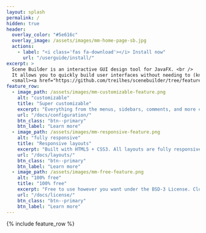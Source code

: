 ```yaml
---
layout: splash
permalink: /
hidden: true
header:
  overlay_color: "#5e616c"
  overlay_image: /assets/images/mm-home-page-sb.jpg
  actions:
    - label: "<i class='fas fa-download'></i> Install now"
      url: "/userguide/install/"
excerpt: >
  Scene Builder is an interactive GUI design tool for JavaFX. <br />
  It allows you to quickly build user interfaces without needing to (know how) to code.<br />
  <small><a href="https://github.com/treilhes/scenebuilder/tree/feature/scenebuilderx">Latest release vX.X.X</a></small>
feature_row:
  - image_path: /assets/images/mm-customizable-feature.png
    alt: "customizable"
    title: "Super customizable"
    excerpt: "Everything from the menus, sidebars, comments, and more can be configured or set with YAML Front Matter."
    url: "/docs/configuration/"
    btn_class: "btn--primary"
    btn_label: "Learn more"
  - image_path: /assets/images/mm-responsive-feature.png
    alt: "fully responsive"
    title: "Responsive layouts"
    excerpt: "Built with HTML5 + CSS3. All layouts are fully responsive with helpers to augment your content."
    url: "/docs/layouts/"
    btn_class: "btn--primary"
    btn_label: "Learn more"
  - image_path: /assets/images/mm-free-feature.png
    alt: "100% free"
    title: "100% free"
    excerpt: "Free to use however you want under the BSD-3 License. Clone it, fork it, customize it... whatever!"
    url: "/docs/license/"
    btn_class: "btn--primary"
    btn_label: "Learn more"      
---
```


{% include feature_row %}

